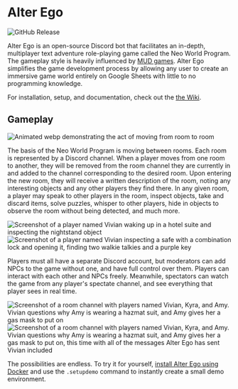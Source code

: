 # Alter Ego
![GitHub Release](https://img.shields.io/github/v/release/MolSnoo/Alter-Ego)

Alter Ego is an open-source Discord bot that facilitates an in-depth, multiplayer text adventure role-playing game called the Neo World Program. The gameplay style is heavily influenced by [MUD games](https://en.wikipedia.org/wiki/Multi-user_dungeon). Alter Ego simplifies the game development process by allowing any user to create an immersive game world entirely on Google Sheets with little to no programming knowledge.

For installation, setup, and documentation, check out the [the Wiki](https://github.com/MolSnoo/Alter-Ego/wiki).

## Gameplay

![Animated webp demonstrating the act of moving from room to room](https://file.garden/ZUa9hrTfUypbnjcL/alteregodemo-optimized.webp)

The basis of the Neo World Program is moving between rooms. Each room is represented by a Discord channel. When a player moves from one room to another, they will be removed from the room channel they are currently in and added to the channel corresponding to the desired room. Upon entering the new room, they will receive a written description of the room, noting any interesting objects and any other players they find there. In any given room, a player may speak to other players in the room, inspect objects, take and discard items, solve puzzles, whisper to other players, hide in objects to observe the room without being detected, and much more.

![Screenshot of a player named Vivian waking up in a hotel suite and inspecting the nightstand object](https://file.garden/ZUa9hrTfUypbnjcL/alteregodemo1.png)
![Screenshot of a player named Vivian inspecting a safe with a combination lock and opening it, finding two walkie talkies and a purple key](https://file.garden/ZUa9hrTfUypbnjcL/alteregodemo6.png)


Players must all have a separate Discord account, but moderators can add NPCs to the game without one, and have full control over them. Players can interact with each other and NPCs freely. Meanwhile, spectators can watch the game from any player's spectate channel, and see everything that player sees in real time.

![Screenshot of a room channel with players named Vivian, Kyra, and Amy. Vivian questions why Amy is wearing a hazmat suit, and Amy gives her a gas mask to put on](https://file.garden/ZUa9hrTfUypbnjcL/alteregodemo3.png)
![Screenshot of a room channel with players named Vivian, Kyra, and Amy. Vivian questions why Amy is wearing a hazmat suit, and Amy gives her a gas mask to put on, this time with all of the messages Alter Ego has sent Vivian included](https://file.garden/ZUa9hrTfUypbnjcL/alteregodemo4.png)

The possibilities are endless. To try it for yourself, [install Alter Ego using Docker](https://github.com/MolSnoo/Alter-Ego/wiki/Tutorial%3A-Installation-and-setup) and use the `.setupdemo` command to instantly create a small demo environment.
